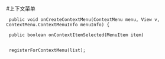 #上下文菜单

     public void onCreateContextMenu(ContextMenu menu, View v, ContextMenu.ContextMenuInfo menuInfo) {

     public boolean onContextItemSelected(MenuItem item)


     registerForContextMenu(list);